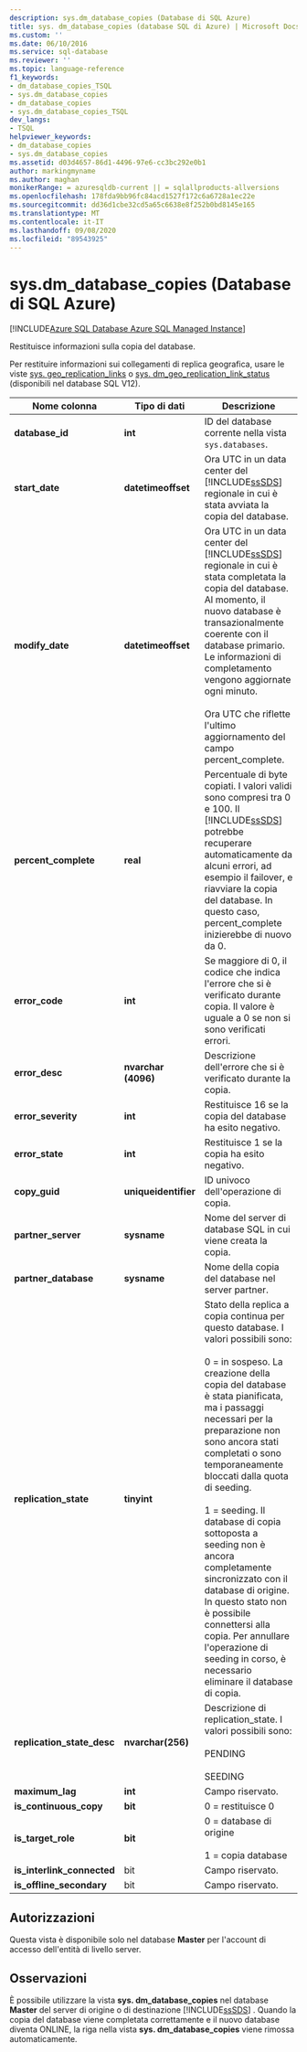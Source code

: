 ```yaml
---
description: sys.dm_database_copies (Database di SQL Azure)
title: sys. dm_database_copies (database SQL di Azure) | Microsoft Docs
ms.custom: ''
ms.date: 06/10/2016
ms.service: sql-database
ms.reviewer: ''
ms.topic: language-reference
f1_keywords:
- dm_database_copies_TSQL
- sys.dm_database_copies
- dm_database_copies
- sys.dm_database_copies_TSQL
dev_langs:
- TSQL
helpviewer_keywords:
- dm_database_copies
- sys.dm_database_copies
ms.assetid: d03d4657-86d1-4496-97e6-cc3bc292e0b1
author: markingmyname
ms.author: maghan
monikerRange: = azuresqldb-current || = sqlallproducts-allversions
ms.openlocfilehash: 178fda9bb96fc84acd1527f172c6a6728a1ec22e
ms.sourcegitcommit: dd36d1cbe32cd5a65c6638e8f252b0bd8145e165
ms.translationtype: MT
ms.contentlocale: it-IT
ms.lasthandoff: 09/08/2020
ms.locfileid: "89543925"
---
```

# <a name="sysdm_database_copies-azure-sql-database"></a>sys.dm_database_copies (Database di SQL Azure)
[!INCLUDE[Azure SQL Database Azure SQL Managed Instance](../../includes/applies-to-version/asdb-asdbmi.md)]

  Restituisce informazioni sulla copia del database.  
  
Per restituire informazioni sui collegamenti di replica geografica, usare le viste [sys. geo_replication_links](../../relational-databases/system-dynamic-management-views/sys-geo-replication-links-azure-sql-database.md) o [sys. dm_geo_replication_link_status](../../relational-databases/system-dynamic-management-views/sys-dm-geo-replication-link-status-azure-sql-database.md) (disponibili nel database SQL V12).
  
  
|Nome colonna|Tipo di dati|Descrizione|  
|-----------------|---------------|-----------------|  
|**database_id**|**int**|ID del database corrente nella vista `sys.databases`.|  
|**start_date**|**datetimeoffset**|Ora UTC in un data center del [!INCLUDE[ssSDS](../../includes/sssds-md.md)] regionale in cui è stata avviata la copia del database.|  
|**modify_date**|**datetimeoffset**|Ora UTC in un data center del [!INCLUDE[ssSDS](../../includes/sssds-md.md)] regionale in cui è stata completata la copia del database. Al momento, il nuovo database è transazionalmente coerente con il database primario. Le informazioni di completamento vengono aggiornate ogni minuto.<br /><br />Ora UTC che riflette l'ultimo aggiornamento del campo percent_complete.|  
|**percent_complete**|**real**|Percentuale di byte copiati. I valori validi sono compresi tra 0 e 100. Il [!INCLUDE[ssSDS](../../includes/sssds-md.md)] potrebbe recuperare automaticamente da alcuni errori, ad esempio il failover, e riavviare la copia del database. In questo caso, percent_complete inizierebbe di nuovo da 0.|  
|**error_code**|**int**|Se maggiore di 0, il codice che indica l'errore che si è verificato durante copia. Il valore è uguale a 0 se non si sono verificati errori.|  
|**error_desc**|**nvarchar (4096)**|Descrizione dell'errore che si è verificato durante la copia.|  
|**error_severity**|**int**|Restituisce 16 se la copia del database ha esito negativo.|  
|**error_state**|**int**|Restituisce 1 se la copia ha esito negativo.|  
|**copy_guid**|**uniqueidentifier**|ID univoco dell'operazione di copia.|  
|**partner_server**|**sysname**|Nome del server di database SQL in cui viene creata la copia.|  
|**partner_database**|**sysname**|Nome della copia del database nel server partner.|  
|**replication_state**|**tinyint**|Stato della replica a copia continua per questo database. I valori possibili sono:<br /><br /> 0 = in sospeso. La creazione della copia del database è stata pianificata, ma i passaggi necessari per la preparazione non sono ancora stati completati o sono temporaneamente bloccati dalla quota di seeding.<br /><br /> 1 = seeding. Il database di copia sottoposta a seeding non è ancora completamente sincronizzato con il database di origine. In questo stato non è possibile connettersi alla copia. Per annullare l'operazione di seeding in corso, è necessario eliminare il database di copia.|  
|**replication_state_desc**|**nvarchar(256)**|Descrizione di replication_state. I valori possibili sono:<br /><br /> PENDING<br /><br /> SEEDING<br />|  
|**maximum_lag**|**int**|Campo riservato.|  
|**is_continuous_copy**|**bit**|0 = restituisce 0|  
|**is_target_role**|**bit**|0 = database di origine<br /><br /> 1 = copia database|  
|**is_interlink_connected**|bit|Campo riservato.|  
|**is_offline_secondary**|bit|Campo riservato.|  
  
## <a name="permissions"></a>Autorizzazioni  
 Questa vista è disponibile solo nel database **Master** per l'account di accesso dell'entità di livello server.  
  
## <a name="remarks"></a>Osservazioni  
 È possibile utilizzare la vista **sys. dm_database_copies** nel database **Master** del server di origine o di destinazione [!INCLUDE[ssSDS](../../includes/sssds-md.md)] . Quando la copia del database viene completata correttamente e il nuovo database diventa ONLINE, la riga nella vista **sys. dm_database_copies** viene rimossa automaticamente.  
  
  
